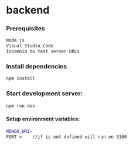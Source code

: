# backend


### Prerequisites
```sh
Node.js
Visual Studio Code
Insomnia to test server URLs
```

### Install dependencies

```sh
npm install
```

### Start development server: 

```sh
npm run dev
```

#### Setup environment variables:

```sh
MONGO_URI=
PORT =    //if is not defined will run on 3100
```
